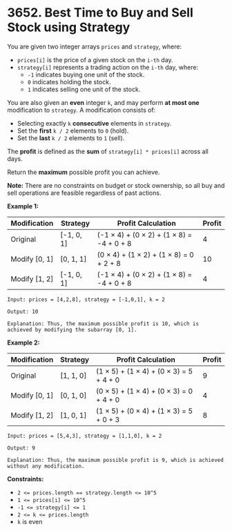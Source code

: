 # 3652. Best Time to Buy and Sell Stock using Strategy

You are given two integer arrays `prices` and `strategy`, where:

- `prices[i]` is the price of a given stock on the `i-th` day.
- `strategy[i]` represents a trading action on the `i-th` day, where:
  - `-1` indicates buying one unit of the stock.
  - `0` indicates holding the stock.
  - `1` indicates selling one unit of the stock.

You are also given an **even** integer `k`, and may perform **at most one** modification to `strategy`. A modification consists of:

- Selecting exactly `k` **consecutive** elements in `strategy`.
- Set the **first** `k / 2` elements to `0` (hold).
- Set the **last** `k / 2` elements to `1` (sell).

The **profit** is defined as the **sum** of `strategy[i] * prices[i]` across all days.

Return the **maximum** possible profit you can achieve.

**Note:** There are no constraints on budget or stock ownership, so all buy and sell operations are feasible regardless of past actions.

**Example 1:**

| Modification  | Strategy   | Profit Calculation                        | Profit |
| ------------- | ---------- | ----------------------------------------- | ------ |
| Original      | [-1, 0, 1] | (-1 × 4) + (0 × 2) + (1 × 8) = -4 + 0 + 8 | 4      |
| Modify [0, 1] | [0, 1, 1]  | (0 × 4) + (1 × 2) + (1 × 8) = 0 + 2 + 8   | 10     |
| Modify [1, 2] | [-1, 0, 1] | (-1 × 4) + (0 × 2) + (1 × 8) = -4 + 0 + 8 | 4      |

```()
Input: prices = [4,2,8], strategy = [-1,0,1], k = 2

Output: 10

Explanation: Thus, the maximum possible profit is 10, which is achieved by modifying the subarray [0, 1]​​​​​​​.
```

**Example 2:**

| Modification  | Strategy  | Profit Calculation                      | Profit |
| ------------- | --------- | --------------------------------------- | ------ |
| Original      | [1, 1, 0] | (1 × 5) + (1 × 4) + (0 × 3) = 5 + 4 + 0 | 9      |
| Modify [0, 1] | [0, 1, 0] | (0 × 5) + (1 × 4) + (0 × 3) = 0 + 4 + 0 | 4      |
| Modify [1, 2] | [1, 0, 1] | (1 × 5) + (0 × 4) + (1 × 3) = 5 + 0 + 3 | 8      |

```()
Input: prices = [5,4,3], strategy = [1,1,0], k = 2

Output: 9

Explanation: Thus, the maximum possible profit is 9, which is achieved without any modification.
```

**Constraints:**

- `2 <= prices.length == strategy.length <= 10^5`
- `1 <= prices[i] <= 10^5`
- `-1 <= strategy[i] <= 1`
- `2 <= k <= prices.length`
- `k` is even
